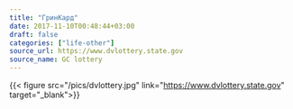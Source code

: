 ```yaml
---
title: "ГринКард"
date: 2017-11-10T00:48:44+03:00
draft: false
categories: ["life-other"]
source_url: https://www.dvlottery.state.gov
source_name: GC lottery
---
```


{{< figure src="/pics/dvlottery.jpg" link="https://www.dvlottery.state.gov" target="_blank">}}

<!--more-->
